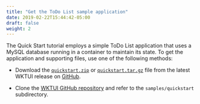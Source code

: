 ```yaml
---
title: "Get the ToDo List sample application"
date: 2019-02-22T15:44:42-05:00
draft: false
weight: 2
---
```

The Quick Start tutorial employs a simple ToDo List application that uses a MySQL database running in a container to maintain its state.
To get the application and supporting files, use one of the following methods:

- Download the [`quickstart.zip`](https://github.com/oracle/weblogic-toolkit-ui/releases/latest/downloads/quickstart.zip) 
  or [`quickstart.tar.gz`](https://github.com/oracle/weblogic-toolkit-ui/releases/latest/downloads/quickstart.tar.gz) file
  from the latest WKTUI release on [GitHub](https://github.com/oracle/weblogic-toolkit-ui/releases/latest/).

- Clone the [WKTUI GitHub repository](https://github.com/oracle/weblogic-toolkit-ui) and refer to the `samples/quickstart` subdirectory.
